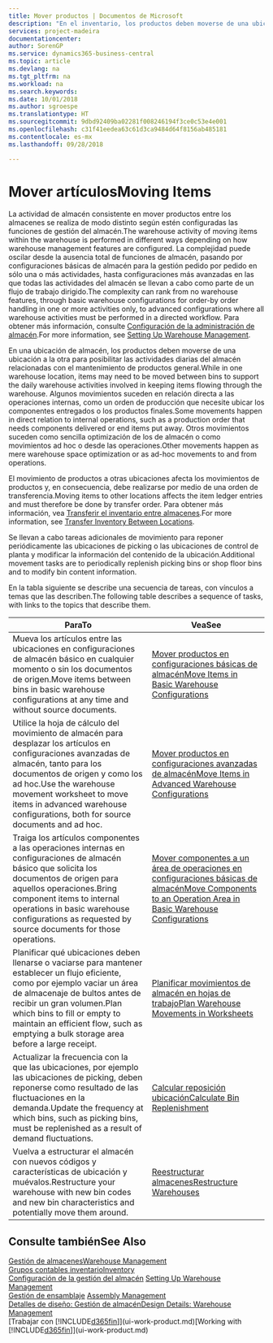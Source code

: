 ```yaml
---
title: Mover productos | Documentos de Microsoft
description: "En el inventario, los productos deben moverse de una ubicación a la otra para posibilitar las actividades diarias del almacén relacionadas con el mantenimiento de productos general. Algunos movimientos suceden en relación directa a las operaciones internas, como un orden de producción que necesite ubicar los componentes entregados o los productos finales. Otros movimientos suceden como sencilla optimización de los de almacén o como movimientos ad hoc o desde las operaciones."
services: project-madeira
documentationcenter: 
author: SorenGP
ms.service: dynamics365-business-central
ms.topic: article
ms.devlang: na
ms.tgt_pltfrm: na
ms.workload: na
ms.search.keywords: 
ms.date: 10/01/2018
ms.author: sgroespe
ms.translationtype: HT
ms.sourcegitcommit: 9dbd92409ba02281f008246194f3ce0c53e4e001
ms.openlocfilehash: c31f41eedea63c61d3ca9484d64f8156ab485181
ms.contentlocale: es-mx
ms.lasthandoff: 09/28/2018

---
```

# <a name="moving-items"></a><span data-ttu-id="5fcc7-105">Mover artículos</span><span class="sxs-lookup"><span data-stu-id="5fcc7-105">Moving Items</span></span>
<span data-ttu-id="5fcc7-106">La actividad de almacén consistente en mover productos entre los almacenes se realiza de modo distinto según estén configuradas las funciones de gestión del almacén.</span><span class="sxs-lookup"><span data-stu-id="5fcc7-106">The warehouse activity of moving items within the warehouse is performed in different ways depending on how warehouse management features are configured.</span></span> <span data-ttu-id="5fcc7-107">La complejidad puede oscilar desde la ausencia total de funciones de almacén, pasando por configuraciones básicas de almacén para la gestión pedido por pedido en sólo una o más actividades, hasta configuraciones más avanzadas en las que todas las actividades del almacén se llevan a cabo como parte de un flujo de trabajo dirigido.</span><span class="sxs-lookup"><span data-stu-id="5fcc7-107">The complexity can rank from no warehouse features, through basic warehouse configurations for order-by order handling in one or more activities only, to advanced configurations where all warehouse activities must be performed in a directed workflow.</span></span> <span data-ttu-id="5fcc7-108">Para obtener más información, consulte [Configuración de la administración de almacén](warehouse-setup-warehouse.md).</span><span class="sxs-lookup"><span data-stu-id="5fcc7-108">For more information, see [Setting Up Warehouse Management](warehouse-setup-warehouse.md).</span></span>

<span data-ttu-id="5fcc7-109">En una ubicación de almacén, los productos deben moverse de una ubicación a la otra para posibilitar las actividades diarias del almacén relacionadas con el mantenimiento de productos general.</span><span class="sxs-lookup"><span data-stu-id="5fcc7-109">While in one warehouse location, items may need to be moved between bins to support the daily warehouse activities involved in keeping items flowing through the warehouse.</span></span> <span data-ttu-id="5fcc7-110">Algunos movimientos suceden en relación directa a las operaciones internas, como un orden de producción que necesite ubicar los componentes entregados o los productos finales.</span><span class="sxs-lookup"><span data-stu-id="5fcc7-110">Some movements happen in direct relation to internal operations, such as a production order that needs components delivered or end items put away.</span></span> <span data-ttu-id="5fcc7-111">Otros movimientos suceden como sencilla optimización de los de almacén o como movimientos ad hoc o desde las operaciones.</span><span class="sxs-lookup"><span data-stu-id="5fcc7-111">Other movements happen as mere warehouse space optimization or as ad-hoc movements to and from operations.</span></span>

<span data-ttu-id="5fcc7-112">El movimiento de productos a otras ubicaciones afecta los movimientos de productos y, en consecuencia, debe realizarse por medio de una orden de transferencia.</span><span class="sxs-lookup"><span data-stu-id="5fcc7-112">Moving items to other locations affects the item ledger entries and must therefore be done by transfer order.</span></span> <span data-ttu-id="5fcc7-113">Para obtener más información, vea [Transferir el inventario entre almacenes](inventory-how-transfer-between-locations.md).</span><span class="sxs-lookup"><span data-stu-id="5fcc7-113">For more information, see [Transfer Inventory Between Locations](inventory-how-transfer-between-locations.md).</span></span>  

<span data-ttu-id="5fcc7-114">Se llevan a cabo tareas adicionales de movimiento para reponer periódicamente las ubicaciones de picking o las ubicaciones de control de planta y modificar la información del contenido de la ubicación.</span><span class="sxs-lookup"><span data-stu-id="5fcc7-114">Additional movement tasks are to periodically replenish picking bins or shop floor bins and to modify bin content information.</span></span>  

 <span data-ttu-id="5fcc7-115">En la tabla siguiente se describe una secuencia de tareas, con vínculos a temas que las describen.</span><span class="sxs-lookup"><span data-stu-id="5fcc7-115">The following table describes a sequence of tasks, with links to the topics that describe them.</span></span>   

|<span data-ttu-id="5fcc7-116">**Para**</span><span class="sxs-lookup"><span data-stu-id="5fcc7-116">**To**</span></span>|<span data-ttu-id="5fcc7-117">**Vea**</span><span class="sxs-lookup"><span data-stu-id="5fcc7-117">**See**</span></span>|  
|------------|-------------|  
|<span data-ttu-id="5fcc7-118">Mueva los artículos entre las ubicaciones en configuraciones de almacén básico en cualquier momento o sin los documentos de origen.</span><span class="sxs-lookup"><span data-stu-id="5fcc7-118">Move items between bins in basic warehouse configurations at any time and without source documents.</span></span>|[<span data-ttu-id="5fcc7-119">Mover productos en configuraciones básicas de almacén</span><span class="sxs-lookup"><span data-stu-id="5fcc7-119">Move Items in Basic Warehouse Configurations</span></span>](warehouse-how-to-move-items-ad-hoc-in-basic-warehousing.md)|
|<span data-ttu-id="5fcc7-120">Utilice la hoja de cálculo del movimiento de almacén para desplazar los artículos en configuraciones avanzadas de almacén, tanto para los documentos de origen y como los ad hoc.</span><span class="sxs-lookup"><span data-stu-id="5fcc7-120">Use the warehouse movement worksheet to move items in advanced warehouse configurations, both for source documents and ad hoc.</span></span>|[<span data-ttu-id="5fcc7-121">Mover productos en configuraciones avanzadas de almacén</span><span class="sxs-lookup"><span data-stu-id="5fcc7-121">Move Items in Advanced Warehouse Configurations</span></span>](warehouse-how-to-move-items-in-advanced-warehousing.md)|  
|<span data-ttu-id="5fcc7-122">Traiga los artículos componentes a las operaciones internas en configuraciones de almacén básico que solicita los documentos de origen para aquellos operaciones.</span><span class="sxs-lookup"><span data-stu-id="5fcc7-122">Bring component items to internal operations in basic warehouse configurations as requested by source documents for those operations.</span></span>|[<span data-ttu-id="5fcc7-123">Mover componentes a un área de operaciones en configuraciones básicas de almacén</span><span class="sxs-lookup"><span data-stu-id="5fcc7-123">Move Components to an Operation Area in Basic Warehouse Configurations</span></span>](warehouse-how-to-move-components-to-an-operation-area-in-basic-warehousing.md)|
|<span data-ttu-id="5fcc7-124">Planificar qué ubicaciones deben llenarse o vaciarse para mantener establecer un flujo eficiente, como por ejemplo vaciar un área de almacenaje de bultos antes de recibir un gran volumen.</span><span class="sxs-lookup"><span data-stu-id="5fcc7-124">Plan which bins to fill or empty to maintain an efficient flow, such as emptying a bulk storage area before a large receipt.</span></span>|[<span data-ttu-id="5fcc7-125">Planificar movimientos de almacén en hojas de trabajo</span><span class="sxs-lookup"><span data-stu-id="5fcc7-125">Plan Warehouse Movements in Worksheets</span></span>](warehouse-how-to-plan-warehouse-movements-in-worksheets.md)|
|<span data-ttu-id="5fcc7-126">Actualizar la frecuencia con la que las ubicaciones, por ejemplo las ubicaciones de picking, deben reponerse como resultado de las fluctuaciones en la demanda.</span><span class="sxs-lookup"><span data-stu-id="5fcc7-126">Update the frequency at which bins, such as picking bins, must be replenished as a result of demand fluctuations.</span></span>|[<span data-ttu-id="5fcc7-127">Calcular reposición ubicación</span><span class="sxs-lookup"><span data-stu-id="5fcc7-127">Calculate Bin Replenishment</span></span>](warehouse-how-to-calculate-bin-replenishment.md)|
|<span data-ttu-id="5fcc7-128">Vuelva a estructurar el almacén con nuevos códigos y características de ubicación y muévalos.</span><span class="sxs-lookup"><span data-stu-id="5fcc7-128">Restructure your warehouse with new bin codes and new bin characteristics and potentially move them around.</span></span>|[<span data-ttu-id="5fcc7-129">Reestructurar almacenes</span><span class="sxs-lookup"><span data-stu-id="5fcc7-129">Restructure Warehouses</span></span>](warehouse-how-to-restructure-warehouses.md)|  

## <a name="see-also"></a><span data-ttu-id="5fcc7-130">Consulte también</span><span class="sxs-lookup"><span data-stu-id="5fcc7-130">See Also</span></span>  
[<span data-ttu-id="5fcc7-131">Gestión de almacenes</span><span class="sxs-lookup"><span data-stu-id="5fcc7-131">Warehouse Management</span></span>](warehouse-manage-warehouse.md)  
[<span data-ttu-id="5fcc7-132">Grupos contables inventario</span><span class="sxs-lookup"><span data-stu-id="5fcc7-132">Inventory</span></span>](inventory-manage-inventory.md)  
<span data-ttu-id="5fcc7-133">[Configuración de la gestión del almacén](warehouse-setup-warehouse.md)   </span><span class="sxs-lookup"><span data-stu-id="5fcc7-133">[Setting Up Warehouse Management](warehouse-setup-warehouse.md)   </span></span>  
<span data-ttu-id="5fcc7-134">[Gestión de ensamblaje](assembly-assemble-items.md)  </span><span class="sxs-lookup"><span data-stu-id="5fcc7-134">[Assembly Management](assembly-assemble-items.md)  </span></span>  
[<span data-ttu-id="5fcc7-135">Detalles de diseño: Gestión de almacén</span><span class="sxs-lookup"><span data-stu-id="5fcc7-135">Design Details: Warehouse Management</span></span>](design-details-warehouse-management.md)  
<span data-ttu-id="5fcc7-136">[Trabajar con [!INCLUDE[d365fin](includes/d365fin_md.md)]](ui-work-product.md)</span><span class="sxs-lookup"><span data-stu-id="5fcc7-136">[Working with [!INCLUDE[d365fin](includes/d365fin_md.md)]](ui-work-product.md)</span></span>

